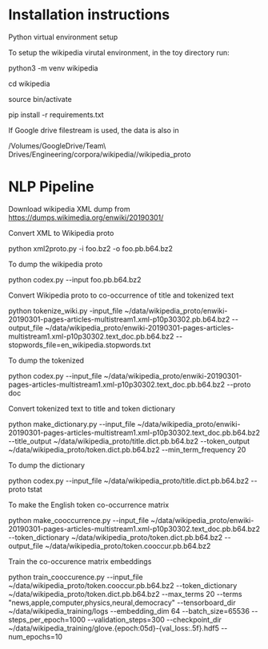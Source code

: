 Installation instructions
=========================

Python virtual environment setup

To setup the wikipedia virutal environment, in the toy directory run:

python3 -m venv wikipedia

cd wikipedia

source bin/activate

pip install -r requirements.txt

If Google drive filestream is used, the data is also in

/Volumes/GoogleDrive/Team\ Drives/Engineering/corpora/wikipedia//wikipedia_proto

NLP Pipeline
============

Download wikipedia XML dump from https://dumps.wikimedia.org/enwiki/20190301/

Convert XML to Wikipedia proto

python xml2proto.py -i foo.bz2 -o foo.pb.b64.bz2

To dump the wikipedia proto

python codex.py --input foo.pb.b64.bz2

Convert Wikipedia proto to co-occurrence of title and tokenized text

python tokenize_wiki.py -input_file ~/data/wikipedia_proto/enwiki-20190301-pages-articles-multistream1.xml-p10p30302.pb.b64.bz2 --output_file ~/data/wikipedia_proto/enwiki-20190301-pages-articles-multistream1.xml-p10p30302.text_doc.pb.b64.bz2 --stopwords_file=en_wikipedia.stopwords.txt

To dump the tokenized

python codex.py --input_file ~/data/wikipedia_proto/enwiki-20190301-pages-articles-multistream1.xml-p10p30302.text_doc.pb.b64.bz2 --proto doc

Convert tokenized text to title and token dictionary

python make_dictionary.py --input_file ~/data/wikipedia_proto/enwiki-20190301-pages-articles-multistream1.xml-p10p30302.text_doc.pb.b64.bz2 --title_output ~/data/wikipedia_proto/title.dict.pb.b64.bz2 --token_output ~/data/wikipedia_proto/token.dict.pb.b64.bz2 --min_term_frequency 20

To dump the dictionary

python codex.py --input_file ~/data/wikipedia_proto/title.dict.pb.b64.bz2 --proto tstat

To make the English token co-occurrence matrix 

python make_cooccurrence.py --input_file ~/data/wikipedia_proto/enwiki-20190301-pages-articles-multistream1.xml-p10p30302.text_doc.pb.b64.bz2 --token_dictionary ~/data/wikipedia_proto/token.dict.pb.b64.bz2 --output_file ~/data/wikipedia_proto/token.cooccur.pb.b64.bz2

Train the co-occurence matrix embeddings

python train_cooccurence.py --input_file ~/data/wikipedia_proto/token.cooccur.pb.b64.bz2 --token_dictionary ~/data/wikipedia_proto/token.dict.pb.b64.bz2 --max_terms 20 --terms "news,apple,computer,physics,neural,democracy" --tensorboard_dir ~/data/wikipedia_training/logs --embedding_dim 64 --batch_size=65536 --steps_per_epoch=1000 --validation_steps=300 --checkpoint_dir ~/data/wikipedia_training/glove.{epoch:05d}-{val_loss:.5f}.hdf5 --num_epochs=10 